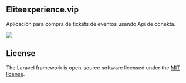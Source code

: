 ## Eliteexperience.vip
Aplicación para compra de tickets de eventos usando Api de conekta.


<img src="https://eliteexperience.vip/images/elitevip.jpg">



## License

The Laravel framework is open-source software licensed under the [MIT license](https://opensource.org/licenses/MIT).
